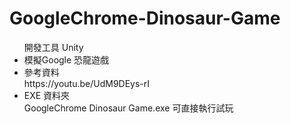 # GoogleChrome-Dinosaur-Game
<ul>開發工具 Unity
<li>模擬Google 恐龍遊戲</li>
<li>參考資料<br>
https://youtu.be/UdM9DEys-rI
</li>
  <li>EXE 資料夾
    <br>
    GoogleChrome Dinosaur Game.exe 可直接執行試玩
  </li>
<ul>
